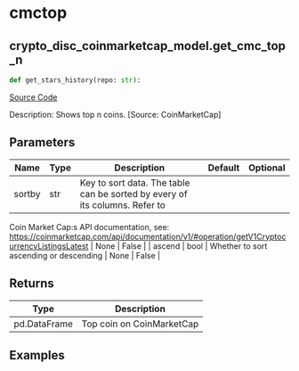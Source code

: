 # cmctop

## crypto_disc_coinmarketcap_model.get_cmc_top_n

```python
def get_stars_history(repo: str):
```
[Source Code](https://github.com/OpenBB-finance/OpenBBTerminal/tree/main/openbb_terminal/decorators.py#L26)

Description: Shows top n coins. [Source: CoinMarketCap]

## Parameters

| Name | Type | Description | Default | Optional |
| ---- | ---- | ----------- | ------- | -------- |
| sortby | str | Key to sort data. The table can be sorted by every of its columns. Refer to
Coin Market Cap:s API documentation, see:
https://coinmarketcap.com/api/documentation/v1/#operation/getV1CryptocurrencyListingsLatest | None | False |
| ascend | bool | Whether to sort ascending or descending | None | False |

## Returns

| Type | Description |
| ---- | ----------- |
| pd.DataFrame | Top coin on CoinMarketCap |

## Examples

